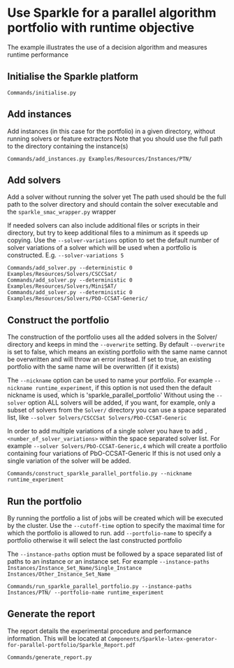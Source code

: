 # Use Sparkle for a parallel algorithm portfolio with runtime objective
The example illustrates the use of a decision algorithm and measures runtime performance

## Initialise the Sparkle platform

`Commands/initialise.py`

## Add instances 
Add instances (in this case for the portfolio) in a given directory, without running solvers or feature extractors
Note that you should use the full path to the directory containing the instance(s)

`Commands/add_instances.py Examples/Resources/Instances/PTN/`

## Add solvers
Add a solver without running the solver yet
The path used should be the full path to the solver directory and should contain the solver executable and the `sparkle_smac_wrapper.py` wrapper

If needed solvers can also include additional files or scripts in their directory, but try to keep additional files to a minimum as it speeds up copying.
Use the `--solver-variations` option to set the default number of solver variations of a solver which will be used when a portfolio is constructed. E.g. `--solver-variations 5`

`Commands/add_solver.py --deterministic 0 Examples/Resources/Solvers/CSCCSat/`  
`Commands/add_solver.py --deterministic 0 Examples/Resources/Solvers/MiniSAT/`  
`Commands/add_solver.py --deterministic 0 Examples/Resources/Solvers/PbO-CCSAT-Generic/`

## Construct the portfolio

The construction of the portfolio uses all the added solvers in the Solver/ directory and keeps in mind the `--overwrite` setting.
By default `--overwrite` is set to false, which means an existing portfolio with the same name cannot be overwritten and will throw an error instead. If set to true, an existing portfolio with the same name will be overwritten (if it exists)

The `--nickname` option can be used to name your portfolio.
For example `--nickname runtime_experiment`, if this option is not used then the default nickname is used, which is 'sparkle_parallel_portfolio'
Without using the `--solver` option ALL solvers will be added, if you want, for example, only a subset of solvers from the `Solver/` directory 
you can use a space separated list, like `--solver Solvers/CSCCSat Solvers/PbO-CCSAT-Generic`

In order to add multiple variations of a single solver you have to add `,<number_of_solver_variations>` within the space separated solver list.
For example `--solver Solvers/PbO-CCSAT-Generic,4` which will create a portfolio containing four variations of PbO-CCSAT-Generic
If this is not used only a single variation of the solver will be added.

`Commands/construct_sparkle_parallel_portfolio.py --nickname runtime_experiment`

## Run the portfolio 

By running the portfolio a list of jobs will be created which will be executed by the cluster.
Use the `--cutoff-time` option to specify the maximal time for which the portfolio is allowed to run.
add `--portfolio-name` to specify a portfolio otherwise it will select the last constructed portfolio

The `--instance-paths` option must be followed by a space separated list of paths to an instance or an instance set.
For example `--instance-paths Instances/Instance_Set_Name/Single_Instance Instances/Other_Instance_Set_Name`

`Commands/run_sparkle_parallel_portfolio.py --instance-paths Instances/PTN/ --portfolio-name runtime_experiment`

## Generate the report

The report details the experimental procedure and performance information. 
This will be located at `Components/Sparkle-latex-generator-for-parallel-portfolio/Sparkle_Report.pdf`

`Commands/generate_report.py`
